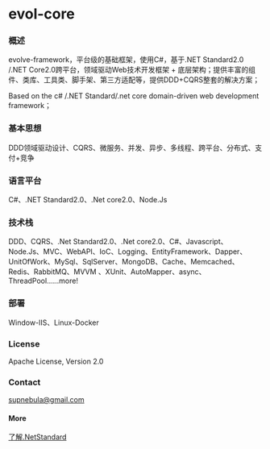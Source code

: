 # evol-core

### 概述

evolve-framework，平台级的基础框架，使用C#，基于.NET Standard2.0 /.NET Core2.0跨平台，领域驱动Web技术开发框架 + 底层架构；提供丰富的组件、类库、工具类、脚手架、第三方适配等，提供DDD+CQRS整套的解决方案；

Based on the c# /.NET Standard/.net core domain-driven web development framework；

### 基本思想

DDD领域驱动设计、CQRS、微服务、并发、异步、多线程、跨平台、分布式、支付+竞争

### 语言平台

C#、.NET Standard2.0、.Net core2.0、Node.Js

### 技术栈

DDD、CQRS、.Net Standard2.0、.Net core2.0、C#、Javascript、Node.Js、MVC、WebAPI、IoC、Logging、EntityFramework、Dapper、UnitOfWork、MySql、SqlServer、MongoDB、Cache、Memcached、Redis、RabbitMQ、MVVM 、XUnit、AutoMapper、async、ThreadPool......more!

### 部署

Window-IIS、Linux-Docker

### License

Apache License, Version 2.0

### Contact

supnebula@gmail.com

#### More

   [了解.NetStandard](https://docs.microsoft.com/en-us/dotnet/standard/net-standard)

